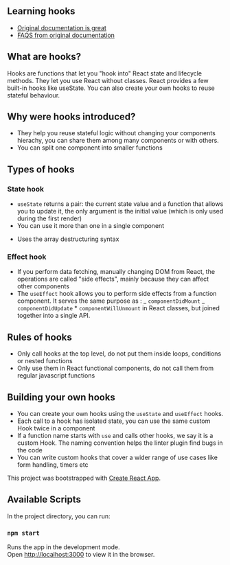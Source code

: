 ## Learning hooks

- [Original documentation is great](https://reactjs.org/docs/hooks-intro.html)
- [FAQS from original documentation](https://reactjs.org/docs/hooks-faq.html)

## What are hooks?

Hooks are functions that let you "hook into" React state and lifecycle methods. They let you use React without classes. React provides a few built-in hooks like useState. You can also create your own hooks to reuse stateful behaviour.

## Why were hooks introduced?

- They help you reuse stateful logic without changing your components hierachy, you can share them among many components or with others.
- You can split one component into smaller functions

## Types of hooks

### State hook

- `useState` returns a pair: the current state value and a function that allows you to update it, the only argument is the initial value (which is only used during the first render)
- You can use it more than one in a single component

* Uses the array destructuring syntax

### Effect hook

- If you perform data fetching, manually changing DOM from React, the operations are called "side effects", mainly because they can affect other components
- The `useEffect` hook allows you to perform side effects from a function component. It serves the same purpose as :
  _ `componentDidMount`
  _ `componentDidUpdate` \* `componentWillUnmount`
  in React classes, but joined together into a single API.

## Rules of hooks

- Only call hooks at the top level, do not put them inside loops, conditions or nested functions
- Only use them in React functional components, do not call them from regular javascript functions

## Building your own hooks

- You can create your own hooks using the `useState` and `useEffect` hooks.
- Each call to a hook has isolated state, you can use the same custom Hook twice in a component
- If a function name starts with `use` and calls other hooks, we say it is a custom Hook. The naming convention helps the linter plugin find bugs in the code
- You can write custom hooks that cover a wider range of use cases like form handling, timers etc

This project was bootstrapped with [Create React App](https://github.com/facebook/create-react-app).

## Available Scripts

In the project directory, you can run:

### `npm start`

Runs the app in the development mode.<br />
Open [http://localhost:3000](http://localhost:3000) to view it in the browser.
